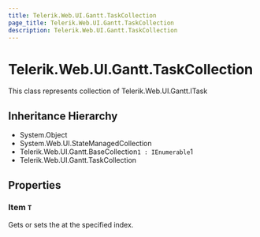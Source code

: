 ```yaml
---
title: Telerik.Web.UI.Gantt.TaskCollection
page_title: Telerik.Web.UI.Gantt.TaskCollection
description: Telerik.Web.UI.Gantt.TaskCollection
---
```


# Telerik.Web.UI.Gantt.TaskCollection

This class represents collection of Telerik.Web.UI.Gantt.ITask

## Inheritance Hierarchy

* System.Object
* System.Web.UI.StateManagedCollection
* Telerik.Web.UI.Gantt.BaseCollection`1 : IEnumerable`1
* Telerik.Web.UI.Gantt.TaskCollection

## Properties

###  Item `T`

Gets or sets the at the specified index.

